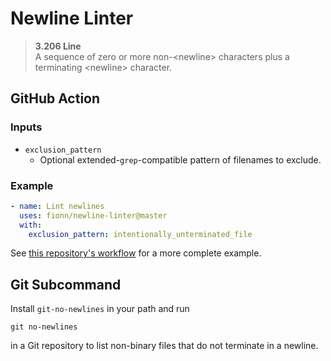 # Newline Linter

> **3.206 Line**<br>
> A sequence of zero or more non-\<newline\> characters plus a terminating \<newline\> character.

## GitHub Action

### Inputs

* `exclusion_pattern`
    * Optional extended-`grep`-compatible pattern of filenames to exclude.

### Example

```yml
- name: Lint newlines
  uses: fionn/newline-linter@master
  with:
    exclusion_pattern: intentionally_unterminated_file
```

See [this repository's workflow](.github/workflows/main.yml) for a more complete example.

## Git Subcommand

Install `git-no-newlines` in your path and run
```shell
git no-newlines
```
in a Git repository to list non-binary files that do not terminate in a newline.
